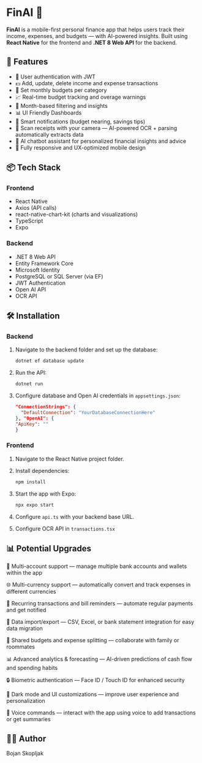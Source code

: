 # FinAI 💸

**FinAI** is a mobile-first personal finance app that helps users track their income, expenses, and budgets — with AI-powered insights. Built using **React Native** for the frontend and **.NET 8 Web API** for the backend.

## 🚀 Features

- 🔐 User authentication with JWT
- 💵 Add, update, delete income and expense transactions
- 📍 Set monthly budgets per category
- 📈 Real-time budget tracking and overage warnings
- 📅 Month-based filtering and insights
- 📊 UI Friendly Dashboards
- 🔔 Smart notifications (budget nearing, savings tips)
- 📸 Scan receipts with your camera — AI-powered OCR + parsing automatically extracts data
- 🤖 AI chatbot assistant for personalized financial insights and advice 
- 📱 Fully responsive and UX-optimized mobile design

## 📦 Tech Stack

### Frontend
- React Native
- Axios (API calls)
- react-native-chart-kit (charts and visualizations)
- TypeScript
- Expo 

### Backend
- .NET 8 Web API
- Entity Framework Core
- Microsoft Identity
- PostgreSQL or SQL Server (via EF)
- JWT Authentication
- Open AI API
- OCR API

## 🛠️ Installation

### Backend

1. Navigate to the backend folder and set up the database:
    ```bash
    dotnet ef database update
    ```

2. Run the API:
    ```bash
    dotnet run
    ```

3. Configure database and Open AI credentials in `appsettings.json`:
    ```json
    "ConnectionStrings": {
      "DefaultConnection": "YourDatabaseConnectionHere"
    }, "OpenAI": {
    "ApiKey": ""
    }

    ```

### Frontend

1. Navigate to the React Native project folder.
2. Install dependencies:
    ```bash
    npm install
    ```

3. Start the app with Expo:
    ```bash
    npx expo start
    ```

4. Configure `api.ts` with your backend base URL.

5. Configure OCR API in `transactions.tsx`


## 📊 Potential Upgrades

📂 Multi-account support — manage multiple bank accounts and wallets within the app

🌐 Multi-currency support — automatically convert and track expenses in different currencies

📅 Recurring transactions and bill reminders — automate regular payments and get notified

🔄 Data import/export — CSV, Excel, or bank statement integration for easy data migration

🤝 Shared budgets and expense splitting — collaborate with family or roommates

📊 Advanced analytics & forecasting — AI-driven predictions of cash flow and spending habits

🔒 Biometric authentication — Face ID / Touch ID for enhanced security

🌙 Dark mode and UI customizations — improve user experience and personalization

💬 Voice commands — interact with the app using voice to add transactions or get summaries

## 🧑‍💻 Author

Bojan Skopljak

